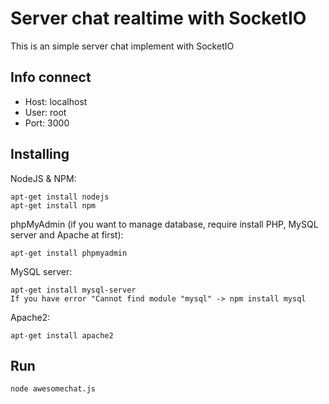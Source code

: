 # Server chat realtime with SocketIO

This is an simple server chat implement with SocketIO

## Info connect

* Host: localhost
* User: root
* Port: 3000

## Installing

NodeJS & NPM:
```
apt-get install nodejs
apt-get install npm
```

phpMyAdmin (if you want to manage database, require install PHP, MySQL server and Apache at first):
```
apt-get install phpmyadmin
```

MySQL server:
```
apt-get install mysql-server
If you have error "Cannot find module "mysql" -> npm install mysql
```

Apache2:
```
apt-get install apache2
```

## Run
```
node awesomechat.js
```

